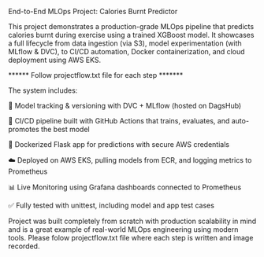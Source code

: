  End-to-End MLOps Project: Calories Burnt Predictor

This project demonstrates a production-grade MLOps pipeline that predicts calories burnt during exercise using a trained XGBoost model. It showcases a full lifecycle from data ingestion (via S3), model experimentation (with MLflow & DVC), to CI/CD automation, Docker containerization, and cloud deployment using AWS EKS.

****** Follow projectflow.txt file for each step *******

The system includes:

🧠 Model tracking & versioning with DVC + MLflow (hosted on DagsHub)

🔁 CI/CD pipeline built with GitHub Actions that trains, evaluates, and auto-promotes the best model

🐳 Dockerized Flask app for predictions with secure AWS credentials

☁️ Deployed on AWS EKS, pulling models from ECR, and logging metrics to Prometheus

📊 Live Monitoring using Grafana dashboards connected to Prometheus

✅ Fully tested with unittest, including model and app test cases

Project was built completely from scratch with production scalability in mind and is a great example of real-world MLOps engineering using modern tools. Please folow projectflow.txt file where each step is written and image recorded. 
